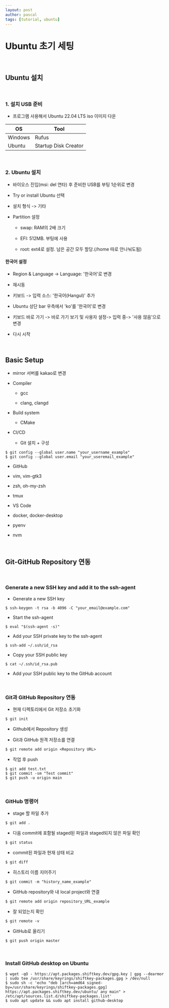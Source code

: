 ```yaml
---
layout: post
author: pascal
tags: [tutorial, ubuntu]
---
```


# Ubuntu 초기 세팅 

<br>

## Ubuntu 설치

<br>

### 1. 설치 USB 준비
   
- 프로그램 사용해서 Ubuntu 22.04 LTS iso 이미지 다운

| OS | Tool |
|---|--------------------------|
| Windows | Rufus |
| Ubuntu| Startup Disk Creator |

<br>

### 2. Ubuntu 설치
   
- 바이오스 진입(msi: del 연타) 후 준비한 USB를 부팅 1순위로 변경
  
- Try or install Ubuntu 선택
  
- 설치 형식 -> 기타
  
- Partition 설정

  - swap: RAM의 2배 크기
    
  - EFI: 512MB. 부팅에 사용
    
  - root: ext4로 설정. 남은 공간 모두 할당.(/home 따로 안나눠도됨)


#### 한국어 설정
  
- Region & Language -> Language: '한국어'로 변경
  
- 재시동

- 키보드 -> 입력 소스: '한국어(Hangul)' 추가

- Ubuntu 상단 bar 우측에서 'ko'를 '한국어'로 변경

- 키보드 바로 가기 -> 바로 가기 보기 및 사용자 설정-> 입력 중-> '사용 않음'으로 변경

- 다시 시작

<br>

## Basic Setup

- mirror 서버를 kakao로 변경
  
- Compiler
  
  - gcc
    
  - clang, clangd
    
- Build system
  
  - CMake
    
- CI/CD
  
  - Git 설치 + 구성
    
```
$ git config --global user.name "your_username_example"
$ git config --global user.email "your_useremail_example"
```
  - GitHub
    
- vim, vim-gtk3
  
- zsh, oh-my-zsh
  
- tmux
  
- VS Code
  
- docker, docker-desktop

- pyenv
  
- nvm

<br>

## Git-GitHub Repository 연동

<br>

### Generate a new SSH key and add it to the ssh-agent

- Generate a new SSH key
  
```
$ ssh-keygen -t rsa -b 4096 -C "your_email@example.com"
```

- Start the ssh-agent
  
```
$ eval "$(ssh-agent -s)"
```

- Add your SSH private key to the ssh-agent
  
```
$ ssh-add ~/.ssh/id_rsa
```

- Copy your SSH public key
  
```
$ cat ~/.ssh/id_rsa.pub
```

- Add your SSH public key to the GitHub account

<br>

### Git과 GitHub Repository 연동

- 현재 디렉토리에서 Git 저장소 초기화
  
```
$ git init
```

- Github에서 Repository 생성
  
- Git과 GitHub 원격 저장소를 연결
  
```
$ git remote add origin <Repository URL>
```

- 작업 후 push
  
```
$ git add test.txt
$ git commit -sm "Test commit"
$ git push -u origin main
```

<br>

### GitHub 명령어

- stage 할 파일 추가
  
```
$ git add .
```

- 다음 commit에 포함될 staged된 파일과 staged되지 않은 파일 확인
  
```
$ git status
```

- commit된 파일과 현재 상태 비교
  
```
$ git diff
```

- 히스토리 이름 지어주기
  
```
$ git commit -m "history_name_example"
```

- GitHub repository와 내 local project와 연결
  
```
$ git remote add origin repository_URL_example
```

- 잘 되었는지 확인
  
```
$ git remote -v
```

- GitHub로 올리기
  
```
$ git push origin master
```

<br>

### Install GitHub desktop on Ubuntu

```
$ wget -qO - https://apt.packages.shiftkey.dev/gpg.key | gpg --dearmor | sudo tee /usr/share/keyrings/shiftkey-packages.gpg > /dev/null
$ sudo sh -c 'echo "deb [arch=amd64 signed-by=/usr/share/keyrings/shiftkey-packages.gpg] https://apt.packages.shiftkey.dev/ubuntu/ any main" > /etc/apt/sources.list.d/shiftkey-packages.list'
$ sudo apt update && sudo apt install github-desktop
```
